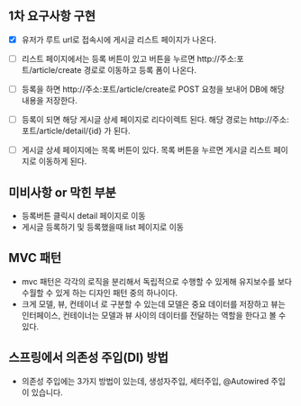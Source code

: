 ## 1차 요구사항 구현
- [x] 유저가 루트 url로 접속시에 게시글 리스트 페이지가 나온다.
- [ ] 리스트 페이지에서는 등록 버튼이 있고 버튼을 누르면 http://주소:포트/article/create 경로로 이동하고 등록 폼이 나온다.
- [ ] 등록을 하면 http://주소:포트/article/create로 POST 요청을 보내어 DB에 해당 내용을 저장한다.
- [ ] 등록이 되면 해당 게시글 상세 페이지로 리다이렉트 된다. 해당 경로는 http://주소:포트/article/detail/{id} 가 된다.
- [ ] 게시글 상세 페이지에는 목록 버튼이 있다. 목록 버튼을 누르면 게시글 리스트 페이지로 이동하게 된다.


## 미비사항 or 막힌 부분
- 등록버튼 클릭시 detail 페이지로 이동
- 게시글 등록하기 및 등록했을때 list 페이지로 이동

## MVC 패턴
- mvc 패턴은 각각의 로직을 분리해서 독립적으로 수행할 수 있게해 유지보수를 보다 수월할 수 있게 하는 디자인 패턴 중의 하나이다.
- 크게 모델, 뷰, 컨테이너 로 구분할 수 있는데 모델은 중요 데이터를 저장하고 뷰는 인터페이스, 컨테이너는 모델과 뷰 사이의 데이터를 전달하는 역할을 한다고 볼 수 있다.

## 스프링에서 의존성 주입(DI) 방법
- 의존성 주입에는 3가지 방법이 있는데, 생성자주입, 세터주입, @Autowired 주입 이 있습니다.